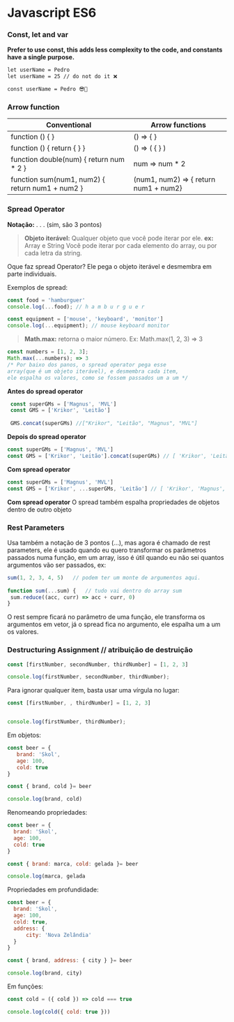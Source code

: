 # Javascript ES6

### Const, let and var

**Prefer to use const, this adds less complexity to the code, and constants have a single purpose.**

```html
let userName = Pedro
let userName = 25 // do not do it ❌

const userName = Pedro 😎🎇

```

### Arrow function
  
| Conventional | Arrow functions |
| -------- | -------- | 
| function () { }     | () => { }     | 
| function () { return { } }     | () => ( { } )   
| function double(num) { return num * 2 }     | num  => num * 2   
| function sum(num1, num2) { return num1 + num2 }     | (num1, num2) => { return num1 + num2}  

### Spread Operator

**Notação:** . . . (sim, são 3 pontos)

> **Objeto iterável:** Qualquer objeto que você pode iterar por ele.
**ex:** Array e String
Você pode iterar por cada elemento do array, ou por cada letra da string.

Oque faz spread Operator? Ele pega o objeto iterável e desmembra em parte individuais.

Exemplos de spread:

```js
const food = 'hamburguer'
console.log(...food); // h a m b u r g u e r
```

```js
const equipment = ['mouse', 'keyboard', 'monitor']
console.log(...equipment); // mouse keyboard monitor
```

> **Math.max:** retorna o maior número.
Ex: Math.max(1, 2, 3) => 3

```js
const numbers = [1, 2, 3];
Math.max(...numbers); => 3
/* Por baixo dos panos, o spread operator pega esse
array(que é um objeto iterável), e desmembra cada item,
ele espalha os valores, como se fossem passados um a um */
```
**Antes do spread operator**

```js
 const superGMs = ['Magnus', 'MVL']
 const GMS = ['Krikor', 'Leitão']
 
 GMS.concat(superGMs) //["Krikor", "Leitão", "Magnus", "MVL"]
```

**Depois do spread operator**
```js
const superGMs = ['Magnus', 'MVL']
const GMS = ['Krikor', 'Leitão'].concat(superGMs) // [ 'Krikor', 'Leitão', 'Magnus', 'MVL' ]
```
**Com spread operator**
```js
const superGMs = ['Magnus', 'MVL']
const GMS = ['Krikor', ...superGMs, 'Leitão'] // [ 'Krikor', 'Magnus', 'MVL', 'Leitão' ]
```

**Com spread operator**
O spread também espalha propriedades de objetos dentro de outro objeto


### Rest Parameters
 Usa também a notação de 3 pontos (...), mas agora é chamado de rest parameters,
 ele é usado quando eu quero transformar os parâmetros passados numa função, em um array,
 isso é útil quando eu não sei quantos argumentos vão ser passados, ex:
 
 ```js
 sum(1, 2, 3, 4, 5)   // podem ter um monte de argumentos aqui.
  
function sum(...sum) {   // tudo vai dentro do array sum
  sum.reduce((acc, curr) => acc + curr, 0)
}
```

O rest sempre ficará no parâmetro de uma função, ele transforma os argumentos em vetor, já o spread fica no argumento, ele espalha um a um os valores.
 

### Destructuring Assignment // atribuição de destruição

 ```js
const [firstNumber, secondNumber, thirdNumber] = [1, 2, 3]

console.log(firstNumber, secondNumber, thirdNumber);
 ```

Para ignorar qualquer item, basta usar uma vírgula no lugar:

 ```js
const [firstNumber, , thirdNumber] = [1, 2, 3]


console.log(firstNumber, thirdNumber);
 ```
 
Em objetos:

 ```js
const beer = {
    brand: 'Skol',
    age: 100,
    cold: true
}

const { brand, cold }= beer

console.log(brand, cold)
 ```
 
 Renomeando propriedades:
 
  ```js
const beer = {
    brand: 'Skol',
    age: 100,
    cold: true
}

const { brand: marca, cold: gelada }= beer

console.log(marca, gelada
 ```
 
 Propriedades em profundidade:
  ```js
 const beer = {
    brand: 'Skol',
    age: 100,
    cold: true,
    address: {
        city: 'Nova Zelândia'
    }
}

const { brand, address: { city } }= beer

console.log(brand, city)
 ```
 
 Em funções:
 
 ```js
 const cold = ({ cold }) => cold === true

console.log(cold({ cold: true }))
 ```
 
 
 
 
 

